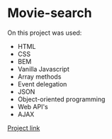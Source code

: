 # Movie-search

On this project was used:
- HTML
- CSS
- BEM
- Vanilla Javascript
- Array methods
- Event delegation
- JSON
- Object-oriented programming
- Web API's
- AJAX

[Project link](https://leandroluz97.github.io/movie-search/)